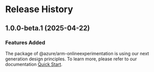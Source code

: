 # Release History
    
## 1.0.0-beta.1 (2025-04-22)

### Features Added

The package of @azure/arm-onlineexperimentation is using our next generation design principles. To learn more, please refer to our documentation [Quick Start](https://aka.ms/azsdk/js/mgmt/quickstart).
